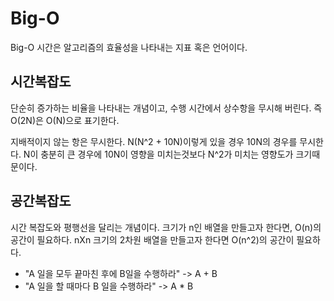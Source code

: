 # Big-O

Big-O 시간은 알고리즘의 효율성을 나타내는 지표 혹은 언어이다.

## 시간복잡도

단순히 증가하는 비율을 나타내는 개념이고, 수행 시간에서 상수항을 무시해 버린다. 즉 O(2N)은 O(N)으로 표기한다.

지배적이지 않는 항은 무시한다. N(N^2 + 10N)이렇게 있을 경우 10N의 경우를 무시한다. N이 충분히 큰 경우에 10N이 영향을 미치는것보다 N^2가 미치는 영향도가 크기때문이다.

## 공간복잡도

시간 복잡도와 평행선을 달리는 개념이다. 크기가 n인 배열을 만들고자 한다면, O(n)의 공간이 필요하다. nXn 크기의 2차원 배열을 만들고자 한다면 O(n^2)의 공간이 필요하다.

* "A 일을 모두 끝마친 후에 B일을 수행하라" -> A + B
* "A 일을 할 때마다 B 일을 수행하라" -> A * B

